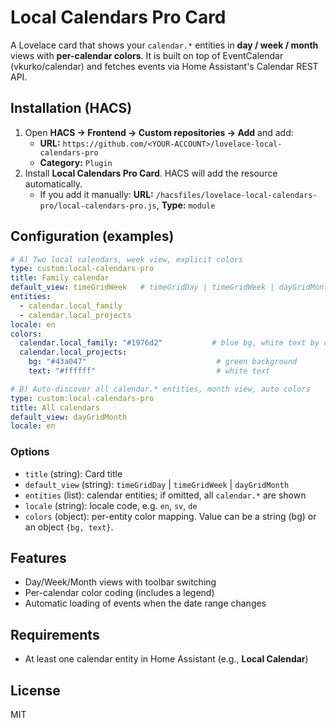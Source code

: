 
# Local Calendars Pro Card

A Lovelace card that shows your `calendar.*` entities in **day / week / month** views with **per-calendar colors**.
It is built on top of EventCalendar (vkurko/calendar) and fetches events via Home Assistant's Calendar REST API.

## Installation (HACS)
1. Open **HACS → Frontend → Custom repositories → Add** and add:
   - **URL:** `https://github.com/<YOUR-ACCOUNT>/lovelace-local-calendars-pro`
   - **Category:** `Plugin`
2. Install **Local Calendars Pro Card**. HACS will add the resource automatically.
   - If you add it manually: **URL:** `/hacsfiles/lovelace-local-calendars-pro/local-calendars-pro.js`, **Type:** `module`

## Configuration (examples)
```yaml
# A) Two local calendars, week view, explicit colors
type: custom:local-calendars-pro
title: Family calendar
default_view: timeGridWeek   # timeGridDay | timeGridWeek | dayGridMonth
entities:
  - calendar.local_family
  - calendar.local_projects
locale: en
colors:
  calendar.local_family: "#1976d2"           # blue bg, white text by default
  calendar.local_projects:
    bg: "#43a047"                             # green background
    text: "#ffffff"                           # white text
```
```yaml
# B) Auto-discover all calendar.* entities, month view, auto colors
type: custom:local-calendars-pro
title: All calendars
default_view: dayGridMonth
locale: en
```

### Options
- `title` (string): Card title
- `default_view` (string): `timeGridDay` | `timeGridWeek` | `dayGridMonth`
- `entities` (list): calendar entities; if omitted, all `calendar.*` are shown
- `locale` (string): locale code, e.g. `en`, `sv`, `de`
- `colors` (object): per-entity color mapping. Value can be a string (bg) or an object `{bg, text}`.

## Features
- Day/Week/Month views with toolbar switching
- Per-calendar color coding (includes a legend)
- Automatic loading of events when the date range changes

## Requirements
- At least one calendar entity in Home Assistant (e.g., **Local Calendar**)

## License
MIT
